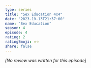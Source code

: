 ```yaml
---
type: series
title: "Sex Education 4x4"
date: "2023-10-13T21:37:00"
name: "Sex Education"
season: 4
episode: 4
rating: 2
ratingEmoji: ⭐️⭐️
share: false
---
```


*[No review was written for this episode]*
